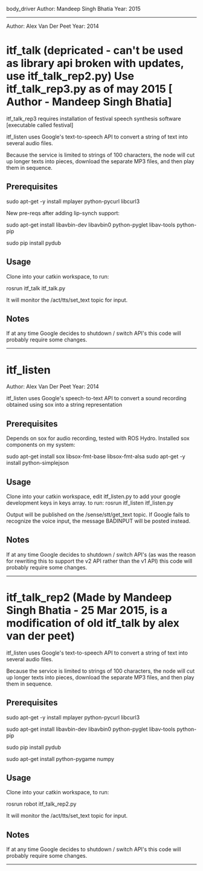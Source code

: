body_driver
Author: Mandeep Singh Bhatia
Year: 2015

*******************************************
Author: Alex Van Der Peet
Year: 2014

itf_talk (depricated - can't be used as library api broken with updates, use itf_talk_rep2.py)
Use itf_talk_rep3.py as of may 2015 [ Author - Mandeep Singh Bhatia] 
==========

itf_talk_rep3 requires installation of festival speech synthesis software [executable called festival]

itf_listen uses Google's text-to-speech API to convert a string of text into several audio files.

Because the service is limited to strings of 100 characters, the node will cut up longer texts into pieces, download the separate MP3 files, and then play them in sequence.

Prerequisites
-------------
sudo apt-get -y install mplayer python-pycurl libcurl3

New pre-reqs after adding lip-synch support:

sudo apt-get install libavbin-dev libavbin0 python-pyglet libav-tools python-pip

sudo pip install pydub

Usage
-----
Clone into your catkin workspace, to run:

rosrun itf_talk itf_talk.py

It will monitor the /act/tts/set_text topic for input. 

Notes
-----
If at any time Google decides to shutdown / switch API's this code will probably require some changes.

**************************************************************************
itf_listen
==========
Author: Alex Van Der Peet
Year: 2014

itf_listen uses Google's speech-to-text API to convert a sound recording obtained using sox into a string representation

Prerequisites
-------------
Depends on sox for audio recording, tested with ROS Hydro. Installed sox components on my system:

sudo apt-get install sox libsox-fmt-base libsox-fmt-alsa
sudo apt-get -y install python-simplejson

Usage
-----
Clone into your catkin workspace, edit itf_listen.py to add your google development keys in keys array.
to run:
rosrun itf_listen itf_listen.py

Output will be published on the /sense/stt/get_text topic. If Google fails to recognize the voice input, the message BADINPUT will be posted instead.

Notes
-----
If at any time Google decides to shutdown / switch API's (as was the reason for rewriting this to support the v2 API rather than the v1 API) this code will probably require some changes.

**************************************************************************
itf_talk_rep2 (Made by Mandeep Singh Bhatia - 25 Mar 2015, is a modification of old itf_talk by alex van der peet)
==========

itf_listen uses Google's text-to-speech API to convert a string of text into several audio files.

Because the service is limited to strings of 100 characters, the node will cut up longer texts into pieces, download the separate MP3 files, and then play them in sequence.

Prerequisites
-------------
sudo apt-get -y install mplayer python-pycurl libcurl3

sudo apt-get install libavbin-dev libavbin0 python-pyglet libav-tools python-pip

sudo pip install pydub

sudo apt-get install python-pygame numpy

Usage
-----
Clone into your catkin workspace, to run:

rosrun robot itf_talk_rep2.py

It will monitor the /act/tts/set_text topic for input.

Notes
-----
If at any time Google decides to shutdown / switch API's this code will probably require some changes.

**************************************************************************
